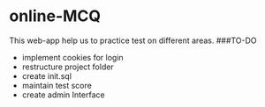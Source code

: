 # online-MCQ
This web-app help us to practice test on different areas.
###TO-DO
   - implement cookies for login
   - restructure project folder
   - create init.sql
   - maintain test score
   - create admin Interface
